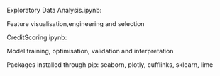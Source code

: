 Exploratory Data Analysis.ipynb:

Feature visualisation,engineering and selection

CreditScoring.ipynb:

Model training, optimisation, validation and interpretation


Packages installed through pip: 
seaborn, 
plotly, 
cufflinks, 
sklearn, 
lime


